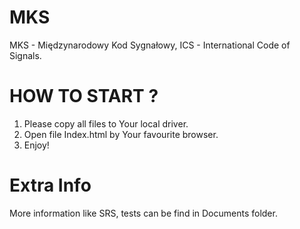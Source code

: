 # MKS
MKS - Międzynarodowy Kod Sygnałowy,
ICS - International Code of Signals.

# HOW TO START ?
1. Please copy all files to Your local driver.
2. Open file Index.html by Your favourite browser.
3. Enjoy!


# Extra Info
More information like SRS, tests can be find in Documents folder.

